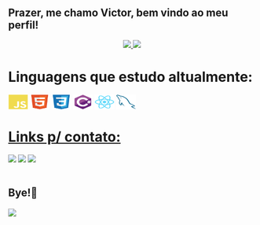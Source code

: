 ## Prazer, me chamo Victor, bem vindo ao meu perfil! 

<div align="center">
  <a href="https://github.com/vitorsx">
  <img height="180em" src="https://github-readme-stats.vercel.app/api?username=vitorsx&show_icons=true&theme=react&include_all_commits=true&count_private=true"/>
  <img height="180em" src="https://github-readme-stats.vercel.app/api/top-langs/?username=vitorsx&layout=compact&langs_count=7&theme=react"/>
</div>
  
 <div style="display: inline-block">
  <h1>Linguagens que estudo altualmente: </h1>
  <img align="center" alt="JS" height="30" width="40" src="https://raw.githubusercontent.com/devicons/devicon/master/icons/javascript/javascript-plain.svg">
  <img align="center" alt="HTML" height="30" width="40" src="https://raw.githubusercontent.com/devicons/devicon/master/icons/html5/html5-original.svg">
  <img align="center" alt="CSS" height="30" width="40" src="https://raw.githubusercontent.com/devicons/devicon/master/icons/css3/css3-original.svg">
  <img align="center" alt="Csharp" height="30" width="40" src="https://raw.githubusercontent.com/devicons/devicon/master/icons/csharp/csharp-original.svg">
  <img align="center" alt="reactJS" height="30" width="40" src="https://raw.githubusercontent.com/devicons/devicon/master/icons/react/react-original.svg">
  <img align="center" alt="reactJS" height="30" width="40" src="https://raw.githubusercontent.com/devicons/devicon/master/icons/mysql/mysql-original.svg">
 </div>
  
  <br>
  
  <div>
  <h1>Links p/ contato: </h1>
  <a href="https://instagram.com/vitorzapp" target="_blank"><img src="https://img.shields.io/badge/-Instagram-%23937BF7?style=for-the-badge&logo=instagram&logoColor=white" target="_blank"></a>
  <a href = "mailto:menezes.victorsantos@outlook.com"><img src="https://img.shields.io/badge/-Outlook-%23333?style=for-the-badge&logo=microsoftoutlook&logoColor=blue" target="_blank"></a>
  <a href="mailto:victor.menezes23@icloud.com" target="_blank"><img src="https://img.shields.io/badge/-Icloud-white?style=for-the-badge&logo=icloud&logoColor=blue" target="_blank"></a> 
</div>
  
  <br>
  
  <div align="left">
    <h2>Bye!👋</h2>
    <img src="https://media0.giphy.com/media/tPzuDa62ovAI/giphy.gif?cid=ecf05e47r3vt6rdaxfcaymdrrel2jv6zhdujvrhmhnpnq5tb&rid=giphy.gif&ct=g" align="center" width="500em"/>
  </div>

